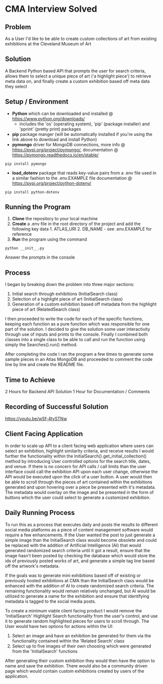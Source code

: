 # CMA Interview Solved

## Problem

As a User I'd like to be able to create custom collections of art from existing exhibitions at the Cleveland Museum of Art

## Solution

A Backend Python based API that prompts the user for search criteria, allows them to select a unique piece of art ('a highlight piece') to retrieve meta data on, and finally create a custom exhibition based off meta data they select

## Setup / Environment
- **Python** which can be downloaded and installed @ https://www.python.org/downloads/
    - includes the 'os' (operating system), 'pip' (package installer) and 'pprint' (pretty print) packages 
- **pip** package manger (will be automatically installed if you're using the link above to download and install Python)
- **pymongo** driver for MongoDB connections, more info @ https://pypi.org/project/pymongo/, documentation @ https://pymongo.readthedocs.io/en/stable/
```shell
pip install pymongo
```
- **load_dotenv** package that reads key-value pairs from a .env file used in a similar fashion to the .env.EXAMPLE file documentation @ https://pypi.org/project/python-dotenv/
```shell
pip install python-dotenv
``` 
## Running the Program
1. **Clone** the repository to your local machine
2. **Create** a .env file in the root directory of the project and add the following key data
        1. ATLAS_URI
        2. DB_NAME
        - see .env.EXAMPLE for reference
3. **Run** the program using the command 
```shell
python __init__.py
```
Answer the prompts in the console

## Process

I began by breaking down the problem into three major sections:

1. Initial search through exhibitions (InitialSearch class)
2. Selection of a highlight piece of art (InitialSearch class)
3. Generation of a custom exhibition based off metadata from the highlight piece of art (RelatedSearch class)

I then proceeded to write the code for each of the specific functions, keeping each function as a pure function which was responsible for one part of the solution. I decided to give the solution some user interactivity through use of inputs and prints to the console. Finally I combined both classes into a single class to be able to call and run the function using simply the Searches().run() method.

After completing the code I ran the program a few times to generate some sample pieces in an Atlas MongoDB and proceeded to comment the code line by line and create the README file.

## Time to Achieve

2 Hours for Backend API Solution
1 Hour for Documentation / Comments

## Recording of Successful Solution
https://youtu.be/wSf-4tySTNw

## Client Facing Application

In order to scale up API to a client facing web application where users can select an exhibition, highlight similarity criteria, and receive results I would further the functionality within the InitialSearch().get_initial_collection() method by introducing User controlled options for the search title, dates, and venue. If there is no concern for API calls / call limits than the user interface could call the exhibition API upon each user change, otherwise the API would be executed upon the click of a user button. A user would then be able to scroll through the pieces of art contained within the exhibitions generated and upon hovering over a piece be presented with it's metadata. The metadata would overlay on the image and be presented in the form of buttons which the user could select to generate a customized exhibition.

## Daily Running Process

To run this as a process that executes daily and posts the results to different social media platforms as a piece of content management software would require a few enhancements. If the User wanted the post to just generate a simple image than the InitialSearch class would become obsolete and could be replaced with the addition of Artificial Intelligence (AI) that would generated randomized search criteria until it got a result, ensure that the image hasn't been posted by checking the database which would store the ids of previously posted works of art, and generate a simple tag line based off the artwork's metadata.

If the goals was to generate mini exhibitions based off of existing or previously hosted exhibitions at CMA than the InitialSearch class would be enhanced with the addition of AI to create randomized search criteria. The remaining functionality would remain relatively unchanged, but AI would be utilized to generate a name for the exhibition and ensure that identifying metadata is tagged to the social media posts.

To create a minimum viable client facing product I would remove the 'InitialSearch' Highlight Search functionality from the user's control, and use it to generate random highlighted pieces for users to scroll through.
The User would have two options for actions within the UI:

1. Select an image and have an exhibition be generated for them via the functionality contained within the 'Related Search' class
2. Select up to five images of their own choosing which were generated from the 'InitialSearch' functions

After generating their custom exhibition they would then have the option to name and save the exhibition. There would also be a community driven page which would contain custom exhibitions created by users of the application.